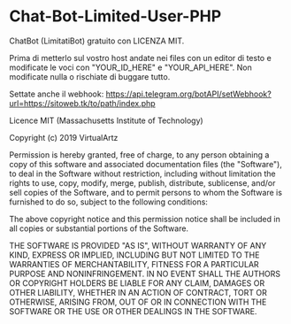 # Chat-Bot-Limited-User-PHP

ChatBot (LimitatiBot) gratuito con LICENZA MIT.

Prima di metterlo sul vostro host andate nei files con un editor di testo e modificate le voci con "YOUR_ID_HERE" e "YOUR_API_HERE".
Non modificate nulla o rischiate di buggare tutto.

Settate anche il webhook:
https://api.telegram.org/botAPI/setWebhook?url=https://sitoweb.tk/to/path/index.php



Licence MIT (Massachusetts Institute of Technology)

Copyright (c) 2019 VirtualArtz

Permission is hereby granted, free of charge, to any person
obtaining a copy of this software and associated documentation
files (the "Software"), to deal in the Software without
restriction, including without limitation the rights to use,
copy, modify, merge, publish, distribute, sublicense, and/or sell
copies of the Software, and to permit persons to whom the
Software is furnished to do so, subject to the following
conditions:

The above copyright notice and this permission notice shall be
included in all copies or substantial portions of the Software.

THE SOFTWARE IS PROVIDED "AS IS", WITHOUT WARRANTY OF ANY KIND,
EXPRESS OR IMPLIED, INCLUDING BUT NOT LIMITED TO THE WARRANTIES
OF MERCHANTABILITY, FITNESS FOR A PARTICULAR PURPOSE AND
NONINFRINGEMENT. IN NO EVENT SHALL THE AUTHORS OR COPYRIGHT
HOLDERS BE LIABLE FOR ANY CLAIM, DAMAGES OR OTHER LIABILITY,
WHETHER IN AN ACTION OF CONTRACT, TORT OR OTHERWISE, ARISING
FROM, OUT OF OR IN CONNECTION WITH THE SOFTWARE OR THE USE OR
OTHER DEALINGS IN THE SOFTWARE.
